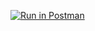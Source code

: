 [![Run in Postman](https://run.pstmn.io/button.svg)](https://app.getpostman.com/run-collection/0e17056322fe4cd5e1f7)